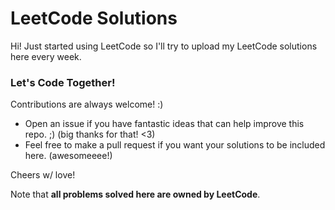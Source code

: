 # LeetCode Solutions

Hi! Just started using LeetCode so I'll try to upload my LeetCode solutions here every week.

### Let's Code Together!

Contributions are always welcome! :)

- Open an issue if you have fantastic ideas that can help improve this repo. ;) (big thanks for that! <3)
- Feel free to make a pull request if you want your solutions to be included here. (awesomeeee!)

Cheers w/ love!

Note that **all problems solved here are owned by LeetCode**.
